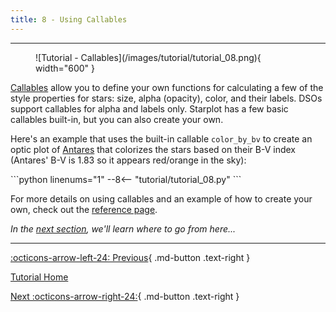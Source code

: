 ```yaml
---
title: 8 - Using Callables
---
```


---

<figure markdown="span">
  ![Tutorial - Callables](/images/tutorial/tutorial_08.png){ width="600" }
</figure>


[Callables](/reference-callables/) allow you to define your own functions for calculating a few of the style properties for stars: size, alpha (opacity),  color, and their labels. DSOs support callables for alpha and labels only. Starplot has a few basic callables built-in, but you can also create your own.

Here's an example that uses the built-in callable `color_by_bv` to create an optic plot of [Antares](https://en.wikipedia.org/wiki/Antares) that colorizes the stars based on their B-V index (Antares' B-V is 1.83 so it appears red/orange in the sky):
<div class="tutorial" markdown>
```python linenums="1"
--8<-- "tutorial/tutorial_08.py"
```
</div>

For more details on using callables and an example of how to create your own, check out the [reference page](/reference-callables/).

*In the [next section](09.md), we'll learn where to go from here...*

---
<div class="flex-space-between" markdown>

[:octicons-arrow-left-24: Previous](07.md){ .md-button .text-right }

[Tutorial Home](/tutorial)

[Next :octicons-arrow-right-24:](09.md){ .md-button .text-right }

</div>
